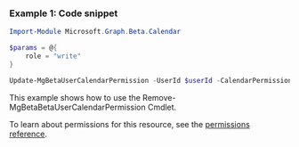 ### Example 1: Code snippet

```powershellImport-Module Microsoft.Graph.Beta.Calendar

$params = @{
	role = "write"
}

Update-MgBetaUserCalendarPermission -UserId $userId -CalendarPermissionId $calendarPermissionId -BodyParameter $params
```
This example shows how to use the Remove-MgBetaBetaUserCalendarPermission Cmdlet.
To learn about permissions for this resource, see the [permissions reference](/graph/permissions-reference).

